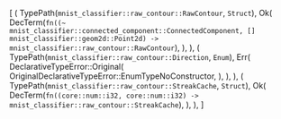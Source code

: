 [
    (
        TypePath(`mnist_classifier::raw_contour::RawContour`, `Struct`),
        Ok(
            DecTerm(`fn((~ mnist_classifier::connected_component::ConnectedComponent, [] mnist_classifier::geom2d::Point2d) -> mnist_classifier::raw_contour::RawContour`),
        ),
    ),
    (
        TypePath(`mnist_classifier::raw_contour::Direction`, `Enum`),
        Err(
            DeclarativeTypeError::Original(
                OriginalDeclarativeTypeError::EnumTypeNoConstructor,
            ),
        ),
    ),
    (
        TypePath(`mnist_classifier::raw_contour::StreakCache`, `Struct`),
        Ok(
            DecTerm(`fn((core::num::i32, core::num::i32) -> mnist_classifier::raw_contour::StreakCache`),
        ),
    ),
]